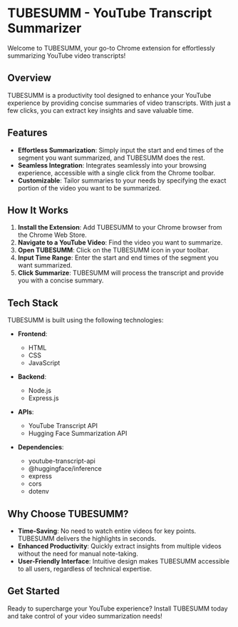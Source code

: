 # TUBESUMM - YouTube Transcript Summarizer 

Welcome to TUBESUMM, your go-to Chrome extension for effortlessly summarizing YouTube video transcripts!

## Overview

TUBESUMM is a productivity tool designed to enhance your YouTube experience by providing concise summaries of video transcripts. With just a few clicks, you can extract key insights and save valuable time.

## Features

- **Effortless Summarization**: Simply input the start and end times of the segment you want summarized, and TUBESUMM does the rest.
- **Seamless Integration**: Integrates seamlessly into your browsing experience, accessible with a single click from the Chrome toolbar.
- **Customizable**: Tailor summaries to your needs by specifying the exact portion of the video you want to be summarized.

## How It Works

1. **Install the Extension**: Add TUBESUMM to your Chrome browser from the Chrome Web Store.
2. **Navigate to a YouTube Video**: Find the video you want to summarize.
3. **Open TUBESUMM**: Click on the TUBESUMM icon in your toolbar.
4. **Input Time Range**: Enter the start and end times of the segment you want summarized.
5. **Click Summarize**: TUBESUMM will process the transcript and provide you with a concise summary.

## Tech Stack

TUBESUMM is built using the following technologies:

- **Frontend**:
  - HTML
  - CSS
  - JavaScript
  
- **Backend**:
  - Node.js
  - Express.js
  
- **APIs**:
  - YouTube Transcript API
  - Hugging Face Summarization API
  
- **Dependencies**:
  - youtube-transcript-api
  - @huggingface/inference
  - express
  - cors
  - dotenv

## Why Choose TUBESUMM?

- **Time-Saving**: No need to watch entire videos for key points. TUBESUMM delivers the highlights in seconds.
- **Enhanced Productivity**: Quickly extract insights from multiple videos without the need for manual note-taking.
- **User-Friendly Interface**: Intuitive design makes TUBESUMM accessible to all users, regardless of technical expertise.

## Get Started

Ready to supercharge your YouTube experience? Install TUBESUMM today and take control of your video summarization needs!
